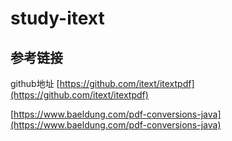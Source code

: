 # study-itext #

## 参考链接 ##

github地址 [https://github.com/itext/itextpdf](https://github.com/itext/itextpdf)

[https://www.baeldung.com/pdf-conversions-java](https://www.baeldung.com/pdf-conversions-java)
